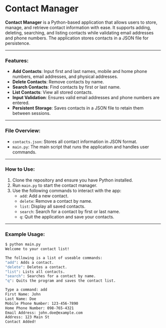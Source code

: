 # Contact Manager

**Contact Manager** is a Python-based application that allows users to store, manage, and retrieve contact information with ease. It supports adding, deleting, searching, and listing contacts while validating email addresses and phone numbers. The application stores contacts in a JSON file for persistence.

---

### Features:
- **Add Contacts**: Input first and last names, mobile and home phone numbers, email addresses, and physical addresses.
- **Delete Contacts**: Remove contacts by name.
- **Search Contacts**: Find contacts by first or last name.
- **List Contacts**: View all stored contacts.
- **Input Validation**: Ensures valid email addresses and phone numbers are entered.
- **Persistent Storage**: Saves contacts in a JSON file to retain them between sessions.

---

### File Overview:
- `contacts.json`: Stores all contact information in JSON format.
- `main.py`: The main script that runs the application and handles user commands.

---

### How to Use:
1. Clone the repository and ensure you have Python installed.
2. Run `main.py` to start the contact manager.
3. Use the following commands to interact with the app:
   - `add`: Add a new contact.
   - `delete`: Remove a contact by name.
   - `list`: Display all saved contacts.
   - `search`: Search for a contact by first or last name.
   - `q`: Quit the application and save your contacts.

---

### Example Usage:
```bash
$ python main.py
Welcome to your contact list!

The following is a list of useable commands:
"add": Adds a contact.
"delete": Deletes a contact.
"list": Lists all contacts.
"search": Searches for a contact by name.
"q": Quits the program and saves the contact list.

Type a command: add
First Name: John
Last Name: Doe
Mobile Phone Number: 123-456-7890
Home Phone Number: 098-765-4321
Email Address: john.doe@example.com
Address: 123 Main St
Contact Added!
